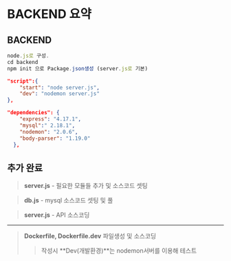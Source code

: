 # BACKEND 요약


## BACKEND

```js
node.js로 구성.
cd backend
npm init 으로 Package.json생성 (server.js로 기본)
```

```json
"script":{
    "start": "node server.js", 
    "dev": "nodemon server.js"
},

"dependencies": {
    "express": "4.17.1",
    "mysql":" 2.18.1",
    "nodemon": "2.0.6",
    "body-parser": "1.19.0"
  },
```

## 추가 완료


> **server.js**  - 필요한 모듈들 추가 및 소스코드 셋팅

> **db.js**     - mysql 소스코드 셋팅 및 풀

> **server.js** -  API 소스코딩


---------------

> **Dockerfile, Dockerfile.dev** 파일생성 및 소스코딩 
>> 작성시 **Dev(개발환경)**는 nodemon서버를 이용해 테스트
